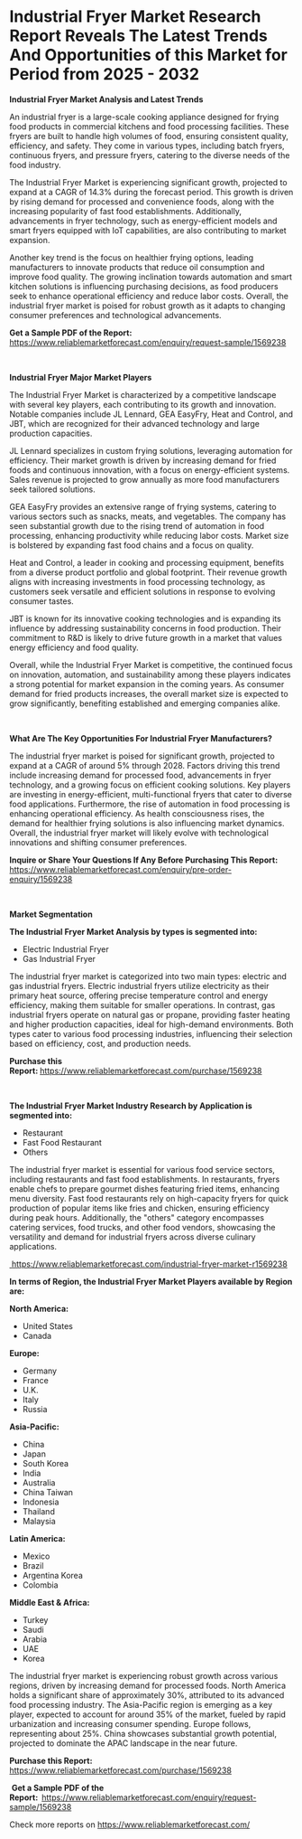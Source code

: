 <p><h1>Industrial Fryer Market Research Report Reveals The Latest Trends And Opportunities of this Market for Period from 2025 - 2032</h1></p><p><strong>Industrial Fryer Market Analysis and Latest Trends</strong></p>
<p><p>An industrial fryer is a large-scale cooking appliance designed for frying food products in commercial kitchens and food processing facilities. These fryers are built to handle high volumes of food, ensuring consistent quality, efficiency, and safety. They come in various types, including batch fryers, continuous fryers, and pressure fryers, catering to the diverse needs of the food industry.</p><p>The Industrial Fryer Market is experiencing significant growth, projected to expand at a CAGR of 14.3% during the forecast period. This growth is driven by rising demand for processed and convenience foods, along with the increasing popularity of fast food establishments. Additionally, advancements in fryer technology, such as energy-efficient models and smart fryers equipped with IoT capabilities, are also contributing to market expansion.</p><p>Another key trend is the focus on healthier frying options, leading manufacturers to innovate products that reduce oil consumption and improve food quality. The growing inclination towards automation and smart kitchen solutions is influencing purchasing decisions, as food producers seek to enhance operational efficiency and reduce labor costs. Overall, the industrial fryer market is poised for robust growth as it adapts to changing consumer preferences and technological advancements.</p></p>
<p><strong>Get a Sample PDF of the Report:&nbsp;</strong> <a href="https://www.reliablemarketforecast.com/enquiry/request-sample/1569238?utm_campaign=3530&utm_medium=2&utm_source=Github&utm_content=ia&utm_term=25032025&utm_id=industrial-fryer">https://www.reliablemarketforecast.com/enquiry/request-sample/1569238</a></p>
<p>&nbsp;</p>
<p><strong>Industrial Fryer Major Market Players</strong></p>
<p><p>The Industrial Fryer Market is characterized by a competitive landscape with several key players, each contributing to its growth and innovation. Notable companies include JL Lennard, GEA EasyFry, Heat and Control, and JBT, which are recognized for their advanced technology and large production capacities.</p><p>JL Lennard specializes in custom frying solutions, leveraging automation for efficiency. Their market growth is driven by increasing demand for fried foods and continuous innovation, with a focus on energy-efficient systems. Sales revenue is projected to grow annually as more food manufacturers seek tailored solutions.</p><p>GEA EasyFry provides an extensive range of frying systems, catering to various sectors such as snacks, meats, and vegetables. The company has seen substantial growth due to the rising trend of automation in food processing, enhancing productivity while reducing labor costs. Market size is bolstered by expanding fast food chains and a focus on quality.</p><p>Heat and Control, a leader in cooking and processing equipment, benefits from a diverse product portfolio and global footprint. Their revenue growth aligns with increasing investments in food processing technology, as customers seek versatile and efficient solutions in response to evolving consumer tastes.</p><p>JBT is known for its innovative cooking technologies and is expanding its influence by addressing sustainability concerns in food production. Their commitment to R&D is likely to drive future growth in a market that values energy efficiency and food quality.</p><p>Overall, while the Industrial Fryer Market is competitive, the continued focus on innovation, automation, and sustainability among these players indicates a strong potential for market expansion in the coming years. As consumer demand for fried products increases, the overall market size is expected to grow significantly, benefiting established and emerging companies alike.</p></p>
<p>&nbsp;</p>
<p><strong>What Are The Key Opportunities For Industrial Fryer Manufacturers?</strong></p>
<p><p>The industrial fryer market is poised for significant growth, projected to expand at a CAGR of around 5% through 2028. Factors driving this trend include increasing demand for processed food, advancements in fryer technology, and a growing focus on efficient cooking solutions. Key players are investing in energy-efficient, multi-functional fryers that cater to diverse food applications. Furthermore, the rise of automation in food processing is enhancing operational efficiency. As health consciousness rises, the demand for healthier frying solutions is also influencing market dynamics. Overall, the industrial fryer market will likely evolve with technological innovations and shifting consumer preferences.</p></p>
<p><strong>Inquire or Share Your Questions If Any Before Purchasing This Report:</strong> <a href="https://www.reliablemarketforecast.com/enquiry/pre-order-enquiry/1569238?utm_campaign=3530&utm_medium=2&utm_source=Github&utm_content=ia&utm_term=25032025&utm_id=industrial-fryer">https://www.reliablemarketforecast.com/enquiry/pre-order-enquiry/1569238</a></p>
<p>&nbsp;</p>
<p><strong>Market Segmentation</strong></p>
<p><strong>The Industrial Fryer Market Analysis by types is segmented into:</strong></p>
<p><ul><li>Electric Industrial Fryer</li><li>Gas Industrial Fryer</li></ul></p>
<p><p>The industrial fryer market is categorized into two main types: electric and gas industrial fryers. Electric industrial fryers utilize electricity as their primary heat source, offering precise temperature control and energy efficiency, making them suitable for smaller operations. In contrast, gas industrial fryers operate on natural gas or propane, providing faster heating and higher production capacities, ideal for high-demand environments. Both types cater to various food processing industries, influencing their selection based on efficiency, cost, and production needs.</p></p>
<p><strong>Purchase this Report:&nbsp;</strong><a href="https://www.reliablemarketforecast.com/purchase/1569238?utm_campaign=3530&utm_medium=2&utm_source=Github&utm_content=ia&utm_term=25032025&utm_id=industrial-fryer">https://www.reliablemarketforecast.com/purchase/1569238</a></p>
<p>&nbsp;</p>
<p><strong>The Industrial Fryer Market Industry Research by Application is segmented into:</strong></p>
<p><ul><li>Restaurant</li><li>Fast Food Restaurant</li><li>Others</li></ul></p>
<p><p>The industrial fryer market is essential for various food service sectors, including restaurants and fast food establishments. In restaurants, fryers enable chefs to prepare gourmet dishes featuring fried items, enhancing menu diversity. Fast food restaurants rely on high-capacity fryers for quick production of popular items like fries and chicken, ensuring efficiency during peak hours. Additionally, the "others" category encompasses catering services, food trucks, and other food vendors, showcasing the versatility and demand for industrial fryers across diverse culinary applications.</p></p>
<p><a href="https://www.reliablemarketforecast.com/industrial-fryer-market-r1569238?utm_campaign=3530&utm_medium=2&utm_source=Github&utm_content=ia&utm_term=25032025&utm_id=industrial-fryer">&nbsp;https://www.reliablemarketforecast.com/industrial-fryer-market-r1569238</a></p>
<p><strong>In terms of Region, the Industrial Fryer Market Players available by Region are:</strong></p>
<p>
    <p> <strong> North America: </strong>
        <ul>
            <li>United States</li>
            <li>Canada</li>
        </ul>
        </p> 
    <p> <strong> Europe: </strong>
        <ul>
            <li>Germany</li>
            <li>France</li>
            <li>U.K.</li>
            <li>Italy</li>
            <li>Russia</li>
        </ul>
        </p> 
    <p> <strong> Asia-Pacific: </strong>
        <ul>
            <li>China</li>
            <li>Japan</li>
            <li>South Korea</li>
            <li>India</li>
            <li>Australia</li>
            <li>China Taiwan</li>
            <li>Indonesia</li>
            <li>Thailand</li>
            <li>Malaysia</li>
        </ul>
        </p> 
    <p> <strong> Latin America: </strong>
        <ul>
            <li>Mexico</li>
            <li>Brazil</li>
            <li>Argentina Korea</li>
            <li>Colombia</li>
        </ul>
        </p> 
    <p> <strong> Middle East & Africa: </strong>
        <ul>
            <li>Turkey</li>
            <li>Saudi</li>
            <li>Arabia</li>
            <li>UAE</li>
            <li>Korea</li>
        </ul>
    </p>
    </p>
<p><p>The industrial fryer market is experiencing robust growth across various regions, driven by increasing demand for processed foods. North America holds a significant share of approximately 30%, attributed to its advanced food processing industry. The Asia-Pacific region is emerging as a key player, expected to account for around 35% of the market, fueled by rapid urbanization and increasing consumer spending. Europe follows, representing about 25%. China showcases substantial growth potential, projected to dominate the APAC landscape in the near future.</p></p>
<p><strong>Purchase this Report: </strong><a href="https://www.reliablemarketforecast.com/purchase/1569238?utm_campaign=3530&utm_medium=2&utm_source=Github&utm_content=ia&utm_term=25032025&utm_id=industrial-fryer">https://www.reliablemarketforecast.com/purchase/1569238</a></p>
<p>&nbsp;<strong>Get a Sample PDF of the Report:&nbsp;&nbsp;</strong><a href="https://www.reliablemarketforecast.com/enquiry/request-sample/1569238?utm_campaign=3530&utm_medium=2&utm_source=Github&utm_content=ia&utm_term=25032025&utm_id=industrial-fryer">https://www.reliablemarketforecast.com/enquiry/request-sample/1569238</a></p>
<p><strong></strong></p>
<p>Check more reports on <a href="https://www.reliablemarketforecast.com/?utm_campaign=3530&utm_medium=2&utm_source=Github&utm_content=ia&utm_term=25032025&utm_id=industrial-fryer">https://www.reliablemarketforecast.com/</a></p>